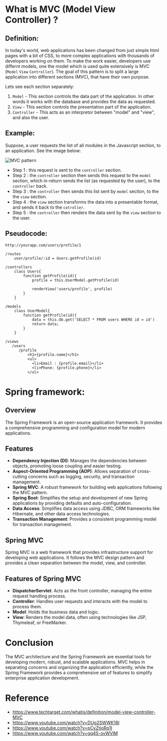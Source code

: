 # What is MVC (Model View Controller) ?
## Definition:

In today's world, web applications has been changed from just simple html pages with a bit of CSS, to more complex applications with thousands of developers working on them. To make the work easier, developers use differnt models, one the model which is used quite extensively is MVC (`Model` `View` `Controller`). The goal of this pattern is to split a large application into different sections (MVC), that have their own purpose.

Lets see each section separately:

1. `Model` - This section controls the data part of the application. In other words it works with the database and provides the data as requested.
2. `View` - This section controls the presentation part of the application.
3. `Controller` - This acts as an interpretor between "model" and "view", and also the user.

## Example:

Suppose, a user requests the list of all modules in the Javascript section, to an application. See the image below:

![MVC pattern](https://media.geeksforgeeks.org/wp-content/uploads/20220224172049/Model2.png)

- Step 1 : this request is sent to the `controller` section.
- Step 2 : the `controller` section then sends this request to the `model` section, which in-return sends the list (as requested by the user), to the `controller` back.
- Step 3 : the `controller` then sends this list sent by `model` section, to the the `view` section.
- Step 4 : the `view` section transforms the data into a presentable format, and sends it back to the `cotroller`.
- Step 5 : the `controller` then renders the data sent by the `view` section to the user. 

## Pseudocode:

```
http://yourapp.com/users/profile/1

/routes
    user/profile/:id = Users.getProfile(id)

/controllers
    class Users{
        function getProfile(id){
            profile = this.UserModel.getProfile(id)

            renderView('users/profile', profile)
        }
    }

/models
    class UserModel{
        function getProfile(id){
            data = this.db.get('SELECT * FROM users WHERE id = id')
            return data;
        }
    }

/views
   /users
      /profile
          <h1>{profile.name}</h1>
          <ul>
            <li>Email : {profile.email}</li>
            <li>Phone: {profile.phone}</li>     
          </ul> 

```
# Spring framework:

## Overview

The Spring Framework is an open-source application framework. It provides a comprehensive programming and configuration model for modern applications.

## Features

- **Dependency Injection (DI)**: Manages the dependencies between objects, promoting loose coupling and easier testing.
- **Aspect-Oriented Programming (AOP)**: Allows separation of cross-cutting concerns such as logging, security, and transaction management.
- **Spring MVC**: A robust framework for building web applications following the MVC pattern.
- **Spring Boot**: Simplifies the setup and development of new Spring applications by providing defaults and auto-configuration.
- **Data Access**: Simplifies data access using JDBC, ORM frameworks like Hibernate, and other data access technologies.
- **Transaction Management**: Provides a consistent programming model for transaction management.

## Spring MVC

Spring MVC is a web framework that provides infrastructure support for developing web applications. It follows the MVC design pattern and provides a clean separation between the model, view, and controller.

## Features of Spring MVC 

- **DispatcherServlet**: Acts as the front controller, managing the entire request handling process.
- **Controller**: Handles user requests and interacts with the model to process them.
- **Model**: Holds the business data and logic.
- **View**: Renders the model data, often using technologies like JSP, Thymeleaf, or FreeMarker.


# Conclusion 

The MVC architecture and the Spring Framework are essential tools for developing modern, robust, and scalable applications. MVC helps in separating concerns and organizing the application efficiently, while the Spring Framework provides a comprehensive set of features to simplify enterprise application development.


# Reference

- https://www.techtarget.com/whatis/definition/model-view-controller-MVC
- https://www.youtube.com/watch?v=DUg2SWWK18I
- https://www.youtube.com/watch?v=pCvZtjoRq1I
- https://www.youtube.com/watch?v=gq4S-ovWVlM